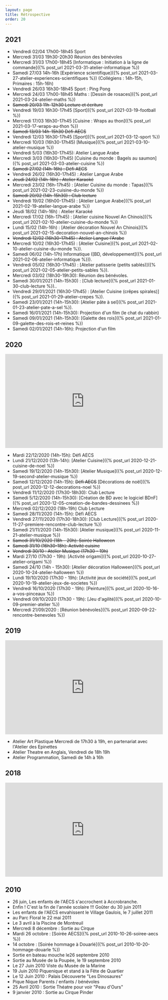 ```yaml
---
layout: page
title: Rétrospective
order: 20
---
```


## 2021

* Vendredi 02/04 17h00-18h45 Sport
* Mercredi 31/03 19h30-20h30 Réunion des bénévoles
* Mercredi 31/03 17h00-18h45 [Informatique : Initiation à la ligne de commande]({% post_url  2021-03-31-atelier-informatique  %})
* Samedi 27/03 14h-16h [Expérience scientifique]({% post_url 2021-03-27-atelier-experiences-scientifiques %}) (Collégiens : 14h-15h, Primaires : 15h-16h)
* Vendredi 26/03 16h30-18h45 Sport : Ping Pong
* Mercredi 24/03 17h00-18h45 Maths : [Dessin de rosaces]({% post_url  2021-03-24-atelier-maths %})
* ~~Samedi 20/03 11h-12h30 Lecture et écriture~~
* Vendredi 19/03 16h30-17h45 [Sport]({% post_url  2021-03-19-football %})
* Mercredi 17/03 16h30-17h45 [Cuisine : Wraps au thon]({% post_url 2021-03-17-wraps-au-thon %})
* ~~Samedi 13/03 14h-15h30 Défi AECS~~
* Vendredi 12/03 16h30-17h45 [Sport]({% post_url 2021-03-12-sport %})
* Mercredi 10/03 (16h30-17h45) [Musique]({% post_url 2021-03-10-atelier-musique %})
* Vendredi 5/03 (16h30-17h45): Atelier Langue Arabe
* Mercredi 3/03 (16h30-17h45) [Cuisine du monde : Bagels au saumon]({% post_url  2021-03-03-atelier-cuisine %})
* ~~Samedi 27/02 (14h-16h) : Défi AECS~~
* Vendredi 26/02  (16h30-17h45) : Atelier Langue Arabe
* ~~Jeudi 24/02 (14h-16h) : Atelier Karaoké~~
* Mercredi 23/02 (16h-17h45) : [Atelier Cuisine du monde : Tapas]({% post_url 2021-02-23-cuisine-du-monde %})
* ~~Samedi 20/02 (14h-15h30) : Club lecture~~
* Vendredi 19/02 (16h00-17h45) : [Atelier Langue Arabe]({% post_url 2021-02-19-atelier-langue-arabe %})
* Jeudi 18/02 (14h-16h) : Atelier Karaoké
* Mercredi 17/02 (16h-17h45) : [Atelier cuisine Nouvel An Chinois]({% post_url  2021-02-10-atelier-cuisine-du-monde %})
* Lundi 15/02 (14h-16h) : [Atelier décoration Nouvel An Chinois]({% post_url 2021-02-15-decoration-nouvel-an-chinois %})
* ~~Vendredi 12/02 (16h30-17h45) : Atelier Langue l'Arabe~~
* Mercredi 10/02 (16h30-17h45) : [Atelier Cuisine]({% post_url 2021-02-10-atelier-cuisine-du-monde %}).
* Samedi 06/02 (14h-17h) Informatique ([BD, développement]({% post_url 2021-02-06-atelier-informatique %})).
* Vendredi 05/02 (16h30-17h45) : [Atelier patisserie (petits sablés)]({% post_url 2021-02-05-atelier-petits-sables %}).
* Mercredi 03/02 (18h30-19h30): Réunion des bénévoles.
* Samedi 30/01/2021 (14h-15h30) : [Club lecture]({% post_url 2021-01-30-club-lecture %})..
* Vendredi 29/01/2021 (16h30-17h45) : [Atelier Cuisine (crêpes spirales)]({% post_url 2021-01-29-atelier-crepes %}).
* Samedi 23/01/2021 (14h-15h30): [Atelier pâte à sel]({% post_url 2021-01-23-atelier-pate-a-sel %}).
* Samedi 16/01/2021 (14h-15h30): Projection d'un film (le chat du rabbin)
* Samedi 09/01/2021 (14h-15h30): [Galette des rois]({% post_url 2021-01-09-galette-des-rois-et-reines %})
* Samedi 02/01/2021 (14h-16h):  Projection d'un film

## 2020

<p><iframe allow="accelerometer; autoplay; encrypted-media; gyroscope; picture-in-picture" allowfullscreen="" frameborder="0" style="width: 100%; max-width: 560px; height: 300px;" src="https://www.youtube.com/embed/U0qCkynevWI"></iframe></p>

* Mardi 22/12/2020 (14h-15h): Défi AECS
* Lundi 21/12/2020 (13h-14h): [Atelier Cuisine]({% post_url 2020-12-21-cuisine-de-noel %})
* Samedi 19/12/2020 (14h-15h30): [Atelier Musique]({% post_url 2020-12-19-second-atelier-musique %})
* Samedi 12/12/2020 (14h-15h): ~~Défi AECS~~ [Décorations de noël]({% post_url 2020-12-12-decorations-noel %})
* Vendredi 11/12/2020 (17h30-18h30): Club Lecture
* Samedi 5/12/2020 (14h-15h30): [Création de BD avec le logiciel BDnF]({% post_url 2020-12-05-creation-de-bandes-dessinees %})
* Mercredi 02/12/2020 (18h-19h) Club Lecture
* Samedi 28/11/2020 (14h-15h): Défi AECS
* Vendredi 27/11/2020 (17h30-18h30): [Club Lecture]({% post_url 2020-11-27-premiere-rencontre-club-lecture %})
* Samedi 21/11/2020 (14h-15h30): [Atelier musique]({% post_url 2020-11-21-atelier-musique %})
* ~~Samedi 31/10/2020 (18h - 20h): Soirée Halloween~~
* ~~Samedi 31/10 (16h30-18h): Activité cuisine~~
* ~~Vendredi 30/10 : Atelier Musique (17h30 - 19h)~~
* Mardi 27/10 (17h30 - 19h): [Activité origami]({% post_url 2020-10-27-atelier-origami %})
* Samedi 24/10 (14h - 15h30): [Atelier décoration Halloween]({% post_url 2020-10-24-atelier-halloween %})
* Lundi 19/10/2020 (17h30 - 19h): [Activité jeux de société]({% post_url 2020-10-19-atelier-jeux-de-societes %})
* Vendredi 16/10/2020 (17h30 - 19h): [Peinture]({% post_url 2020-10-16-a-vos-pinceaux %})
* Vendredi 09/10/2020 (17h30 - 19h): [Jeu d'agilité]({% post_url 2020-10-09-premier-atelier %})
* Mercredi 21/09/2020 : [Réunion bénévoles]({% post_url 2020-09-22-rencontre-benevoles %})

## 2019

<p><iframe allow="accelerometer; autoplay; encrypted-media; gyroscope; picture-in-picture" allowfullscreen="" frameborder="0" src="https://www.youtube.com/embed/KpuS7svqHcg" style="width: 100%; max-width: 560px; height: 300px;"></iframe></p>

* Atelier Art Plastique Mercredi de 17h30 à 19h, en partenariat avec l'Atelier des Epinettes
* Atelier Theatre en Anglais, Vendredi de 18h 19h
* Atelier Programmation, Samedi de 14h à 16h

## 2018

<p><iframe allow="accelerometer; autoplay; encrypted-media; gyroscope; picture-in-picture" allowfullscreen="" frameborder="0" src="https://www.youtube.com/embed/2wjfwUYdw9w" style="width: 100%; max-width: 560px; height: 300px;"></iframe></p>

## 2010

* 26 juin, Les enfants de l'AECS s'accrochent à Accrobranche.
* Enfin ! C'est la fin de l'année scolaire !!! Goûter du 30 juin 2011
* Les enfants de l'AECS envahissent le Village Gaulois, le 7 juillet 2011
* au Parc Floral le 22 mai 2011
* Le 3 avril à la Piscine de Montreuil
* Mercredi 8 décembre : Sortie au Cirque
* Mardi 26 octobre : [Soirée AECS]({% post_url 2010-10-26-soiree-aecs %})
* 14 octobre : [Soirée hommage à Douarlé]({% post_url 2010-10-20-hommage-douarle %})
* Sortie en bateau mouche le26 septembre 2010
* Sortie au Musée de la Poupée, le 19 septembre 2010
* Le 27 Juin 2010 Viste du Musée de la Marine
* 19 Juin 2010 Piquenique et stand à la Fête de Quartier
* Le 12 Juin 2010 : Palais Découverte "Les Dinosaures"
* Pique Nique Parents / enfants / bénévoles
* 25 Avril 2010 : Sortie Théatre pour voir "Peau d'Ours"
* 9 janvier 2010 : Sortie au Cirque Pinder
